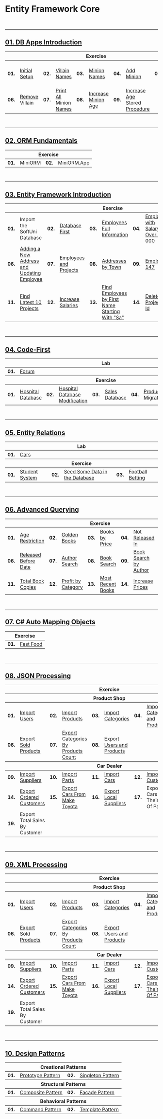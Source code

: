 # Entity Framework Core

<br/>

---

## <a href="https://github.com/radrex/SoftuniCourses/tree/master/C%23%20Web%20Developer/C%23%20DB/02.Entity%20Framework%20Core/01.DB%20Apps%20Introduction/DB_Apps_Introduction">01. DB Apps Introduction</a>

<table>
  <thead>
    <tr>
      <th colspan="10" style="text-align:center;">Exercise</th>
    </tr>
  </thead>
  <tbody>
    <tr>
      <td><b>01.</b></td>
      <td><a href="https://github.com/radrex/SoftuniCourses/blob/master/C%23%20Web%20Developer/C%23%20DB/02.Entity%20Framework%20Core/01.DB%20Apps%20Introduction/DB_Apps_Introduction/P01_InitialSetup/P01_InitialSetup.cs">Initial Setup</a></td>
      <td><b>02.</b></td>
      <td><a href="https://github.com/radrex/SoftuniCourses/blob/master/C%23%20Web%20Developer/C%23%20DB/02.Entity%20Framework%20Core/01.DB%20Apps%20Introduction/DB_Apps_Introduction/P02_VillainNames/P02_VillainNames.cs">Villain Names</a></td>
      <td><b>03.</b></td>
      <td><a href="https://github.com/radrex/SoftuniCourses/blob/master/C%23%20Web%20Developer/C%23%20DB/02.Entity%20Framework%20Core/01.DB%20Apps%20Introduction/DB_Apps_Introduction/P03_MinionNames/P03_MinionNames.cs">Minion Names</a></td>
      <td><b>04.</b></td>
      <td><a href="https://github.com/radrex/SoftuniCourses/blob/master/C%23%20Web%20Developer/C%23%20DB/02.Entity%20Framework%20Core/01.DB%20Apps%20Introduction/DB_Apps_Introduction/P04_AddMinion/P04_AddMinion.cs">Add Minion</a></td>
      <td><b>05.</b></td>
      <td><a href="https://github.com/radrex/SoftuniCourses/blob/master/C%23%20Web%20Developer/C%23%20DB/02.Entity%20Framework%20Core/01.DB%20Apps%20Introduction/DB_Apps_Introduction/P05_ChangeTownNamesCasing/P05_ChangeTownNamesCasing.cs">Change Town Names Casing</a></td>
    </tr>
    <tr>
      <td><b>06.</b></td>
      <td><a href="https://github.com/radrex/SoftuniCourses/blob/master/C%23%20Web%20Developer/C%23%20DB/02.Entity%20Framework%20Core/01.DB%20Apps%20Introduction/DB_Apps_Introduction/P06_RemoveVillain/P06_RemoveVillain.cs">Remove Villain</a></td>
      <td><b>07.</b></td>
      <td><a href="https://github.com/radrex/SoftuniCourses/blob/master/C%23%20Web%20Developer/C%23%20DB/02.Entity%20Framework%20Core/01.DB%20Apps%20Introduction/DB_Apps_Introduction/P07_PrintAllMinionNames/P07_PrintAllMinionNames.cs">Print All Minion Names</a></td>
      <td><b>08.</b></td>
      <td><a href="https://github.com/radrex/SoftuniCourses/blob/master/C%23%20Web%20Developer/C%23%20DB/02.Entity%20Framework%20Core/01.DB%20Apps%20Introduction/DB_Apps_Introduction/P08_IncreaseMinionAge/P08_IncreaseMinionAge.cs">Increase Minion Age</a></td>
      <td><b>09.</b></td>
      <td><a href="https://github.com/radrex/SoftuniCourses/blob/master/C%23%20Web%20Developer/C%23%20DB/02.Entity%20Framework%20Core/01.DB%20Apps%20Introduction/DB_Apps_Introduction/P09_IncreaseAgeStoredProcedure/P09_IncreaseAgeStoredProcedure.cs">Increase Age Stored Procedure</a></td>
      <td colspan="2"></td>
    </tr>
  </tbody>
</table>

<br/>

---

## <a href="https://github.com/radrex/SoftuniCourses/tree/master/C%23%20Web%20Developer/C%23%20DB/02.Entity%20Framework%20Core/02.ORM%20Fundamentals">02. ORM Fundamentals</a>

<table>
  <thead>
    <tr>
      <th colspan="4" style="text-align:center;">Exercise</th>
    </tr>
  </thead>
  <tbody>
    <tr>
      <td><b>01.</b></td>
      <td><a href="https://github.com/radrex/SoftuniCourses/tree/master/C%23%20Web%20Developer/C%23%20DB/02.Entity%20Framework%20Core/02.ORM%20Fundamentals/MiniORM">MiniORM</a></td>
      <td><b>02.</b></td>
      <td><a href="https://github.com/radrex/SoftuniCourses/tree/master/C%23%20Web%20Developer/C%23%20DB/02.Entity%20Framework%20Core/02.ORM%20Fundamentals/MiniORM.App">MiniORM.App</a></td>
    </tr>
  </tbody>
</table>

<br/>

---

## <a href="https://github.com/radrex/SoftuniCourses/tree/master/C%23%20Web%20Developer/C%23%20DB/02.Entity%20Framework%20Core/03.Entity%20Framework%20Introduction">03. Entity Framework Introduction</a>

<table>
  <thead>
    <tr>
      <th colspan="10" style="text-align:center;">Exercise</th>
    </tr>
  </thead>
  <tbody>
    <tr>
      <td><b>01.</b></td>
      <td>Import the SoftUni Database</td>
      <td><b>02.</b></td>
      <td><a href="https://github.com/radrex/SoftuniCourses/tree/master/C%23%20Web%20Developer/C%23%20DB/02.Entity%20Framework%20Core/03.Entity%20Framework%20Introduction/SoftUni/SoftUni">Database First</a></td>
      <td><b>03.</b></td>
      <td><a href="https://github.com/radrex/SoftuniCourses/blob/2479ba894e3a3a671bb591ae023fe09b7b49bfeb/C%23%20Web%20Developer/C%23%20DB/02.Entity%20Framework%20Core/03.Entity%20Framework%20Introduction/SoftUni/SoftUni/StartUp.cs#L60">Employees Full Information</a></td>
      <td><b>04.</b></td>
      <td><a href="https://github.com/radrex/SoftuniCourses/blob/2479ba894e3a3a671bb591ae023fe09b7b49bfeb/C%23%20Web%20Developer/C%23%20DB/02.Entity%20Framework%20Core/03.Entity%20Framework%20Introduction/SoftUni/SoftUni/StartUp.cs#L84">Employees with Salary Over 50 000</a></td>
      <td><b>05.</b></td>
      <td><a href="https://github.com/radrex/SoftuniCourses/blob/2479ba894e3a3a671bb591ae023fe09b7b49bfeb/C%23%20Web%20Developer/C%23%20DB/02.Entity%20Framework%20Core/03.Entity%20Framework%20Introduction/SoftUni/SoftUni/StartUp.cs#L106">Employees from Research and Development</a></td>
    </tr>
    <tr>
      <td><b>06.</b></td>
      <td><a href="https://github.com/radrex/SoftuniCourses/blob/2479ba894e3a3a671bb591ae023fe09b7b49bfeb/C%23%20Web%20Developer/C%23%20DB/02.Entity%20Framework%20Core/03.Entity%20Framework%20Introduction/SoftUni/SoftUni/StartUp.cs#L131">Adding a New Address and Updating Employee</a></td>
      <td><b>07.</b></td>
      <td><a href="https://github.com/radrex/SoftuniCourses/blob/2479ba894e3a3a671bb591ae023fe09b7b49bfeb/C%23%20Web%20Developer/C%23%20DB/02.Entity%20Framework%20Core/03.Entity%20Framework%20Introduction/SoftUni/SoftUni/StartUp.cs#L160">Employees and Projects</a></td>
      <td><b>08.</b></td>
      <td><a href="https://github.com/radrex/SoftuniCourses/blob/2479ba894e3a3a671bb591ae023fe09b7b49bfeb/C%23%20Web%20Developer/C%23%20DB/02.Entity%20Framework%20Core/03.Entity%20Framework%20Introduction/SoftUni/SoftUni/StartUp.cs#L196">Addresses by Town</a></td>
      <td><b>09.</b></td>
      <td><a href="https://github.com/radrex/SoftuniCourses/blob/2479ba894e3a3a671bb591ae023fe09b7b49bfeb/C%23%20Web%20Developer/C%23%20DB/02.Entity%20Framework%20Core/03.Entity%20Framework%20Introduction/SoftUni/SoftUni/StartUp.cs#L221">Employee 147</a></td>
      <td><b>10.</b></td>
      <td><a href="https://github.com/radrex/SoftuniCourses/blob/2479ba894e3a3a671bb591ae023fe09b7b49bfeb/C%23%20Web%20Developer/C%23%20DB/02.Entity%20Framework%20Core/03.Entity%20Framework%20Introduction/SoftUni/SoftUni/StartUp.cs#L244">Departments with More Than 5 Employees</a></td>
    </tr>
    <tr>
      <td><b>11.</b></td>
      <td><a href="https://github.com/radrex/SoftuniCourses/blob/2479ba894e3a3a671bb591ae023fe09b7b49bfeb/C%23%20Web%20Developer/C%23%20DB/02.Entity%20Framework%20Core/03.Entity%20Framework%20Introduction/SoftUni/SoftUni/StartUp.cs#L279">Find Latest 10 Projects</a></td>
      <td><b>12.</b></td>
      <td><a href="https://github.com/radrex/SoftuniCourses/blob/2479ba894e3a3a671bb591ae023fe09b7b49bfeb/C%23%20Web%20Developer/C%23%20DB/02.Entity%20Framework%20Core/03.Entity%20Framework%20Introduction/SoftUni/SoftUni/StartUp.cs#L305">Increase Salaries</a></td>
      <td><b>13.</b></td>
      <td><a href="https://github.com/radrex/SoftuniCourses/blob/2479ba894e3a3a671bb591ae023fe09b7b49bfeb/C%23%20Web%20Developer/C%23%20DB/02.Entity%20Framework%20Core/03.Entity%20Framework%20Introduction/SoftUni/SoftUni/StartUp.cs#L335">Find Employees by First Name Starting With "Sa"</a></td>
      <td><b>14.</b></td>
      <td><a href="https://github.com/radrex/SoftuniCourses/blob/2479ba894e3a3a671bb591ae023fe09b7b49bfeb/C%23%20Web%20Developer/C%23%20DB/02.Entity%20Framework%20Core/03.Entity%20Framework%20Introduction/SoftUni/SoftUni/StartUp.cs#L358">Delete Project by Id</a></td>
      <td><b>15.</b></td>
      <td><a href="https://github.com/radrex/SoftuniCourses/blob/2479ba894e3a3a671bb591ae023fe09b7b49bfeb/C%23%20Web%20Developer/C%23%20DB/02.Entity%20Framework%20Core/03.Entity%20Framework%20Introduction/SoftUni/SoftUni/StartUp.cs#L380">Remove Town</a></td>
    </tr>
  </tbody>
</table>

<br/>

---

## <a href="https://github.com/radrex/SoftuniCourses/tree/master/C%23%20Web%20Developer/C%23%20DB/02.Entity%20Framework%20Core/04.Code-First">04. Code-First</a>

<table>
  <thead>
    <tr>
      <th colspan="10" style="text-align:center;">Lab</th>
    </tr>
  </thead>
  <tbody>
    <tr>
      <td><b>01.</b></td>
      <td><a href="https://github.com/radrex/SoftuniCourses/tree/master/C%23%20Web%20Developer/C%23%20DB/02.Entity%20Framework%20Core/04.Code-First/Lab/Forum">Forum</a></td>
      <td colspan="8"></td>
    </tr>
  </tbody>
  <thead>
    <tr>
      <th colspan="10" style="text-align:center;">Exercise</th>
    </tr>
  </thead>
  <tbody>
    <tr>
      <td><b>01.</b></td>
      <td><a href="https://github.com/radrex/SoftuniCourses/tree/master/C%23%20Web%20Developer/C%23%20DB/02.Entity%20Framework%20Core/04.Code-First/Exercise/P01_HospitalDatabase">Hospital Database</a></td>
      <td><b>02.</b></td>
      <td><a href="https://github.com/radrex/SoftuniCourses/tree/master/C%23%20Web%20Developer/C%23%20DB/02.Entity%20Framework%20Core/04.Code-First/Exercise/P01_HospitalDatabase">Hospital Database Modification</a></td>
      <td><b>03.</b></td>
      <td><a href="https://github.com/radrex/SoftuniCourses/tree/master/C%23%20Web%20Developer/C%23%20DB/02.Entity%20Framework%20Core/04.Code-First/Exercise/P03_SalesDatabase">Sales Database</a></td>
      <td><b>04.</b></td>
      <td><a href="https://github.com/radrex/SoftuniCourses/tree/master/C%23%20Web%20Developer/C%23%20DB/02.Entity%20Framework%20Core/04.Code-First/Exercise/P03_SalesDatabase">Products Migration</a></td>
      <td><b>05.</b></td>
      <td><a href="https://github.com/radrex/SoftuniCourses/tree/master/C%23%20Web%20Developer/C%23%20DB/02.Entity%20Framework%20Core/04.Code-First/Exercise/P03_SalesDatabase">Sales Migration</a></td>
    </tr>
  </tbody>
</table>

<br/>

---

## <a href="https://github.com/radrex/SoftuniCourses/tree/master/C%23%20Web%20Developer/C%23%20DB/02.Entity%20Framework%20Core/05.Entity%20Relations">05. Entity Relations</a>

<table>
  <thead>
    <tr>
      <th colspan="6" style="text-align:center;">Lab</th>
    </tr>
  </thead>
  <tbody>
    <tr>
      <td><b>01.</b></td>
      <td><a href="https://github.com/radrex/SoftuniCourses/tree/master/C%23%20Web%20Developer/C%23%20DB/02.Entity%20Framework%20Core/05.Entity%20Relations/Lab">Cars</a></td>
      <td colspan="4"></td>
    </tr>
  </tbody>
  <thead>
    <tr>
      <th colspan="6" style="text-align:center;">Exercise</th>
    </tr>
  </thead>
  <tbody>
    <tr>
      <td><b>01.</b></td>
      <td><a href="https://github.com/radrex/SoftuniCourses/tree/master/C%23%20Web%20Developer/C%23%20DB/02.Entity%20Framework%20Core/05.Entity%20Relations/Exercise/P01_StudentSystem">Student System</a></td>
      <td><b>02.</b></td>
      <td><a href="https://github.com/radrex/SoftuniCourses/blob/master/C%23%20Web%20Developer/C%23%20DB/02.Entity%20Framework%20Core/05.Entity%20Relations/Exercise/P01_StudentSystem/StartUp.cs">Seed Some Data in the Database</a></td>
      <td><b>03.</b></td>
      <td><a href="https://github.com/radrex/SoftuniCourses/tree/master/C%23%20Web%20Developer/C%23%20DB/02.Entity%20Framework%20Core/05.Entity%20Relations/Exercise/P03_FootballBetting">Football Betting</a></td>
    </tr>
  </tbody>
</table>

<br/>

---

## <a href="https://github.com/radrex/SoftuniCourses/tree/master/C%23%20Web%20Developer/C%23%20DB/02.Entity%20Framework%20Core/06.Advanced%20Querying">06. Advanced Querying</a>

<table>
  <thead>
    <tr>
      <th colspan="10" style="text-align:center;">Exercise</th>
    </tr>
  </thead>
  <tbody>
    <tr>
      <td><b>01.</b></td>
      <td><a href="https://github.com/radrex/SoftuniCourses/blob/d57f4b4a9c43fea35527c8d922f50e31bc98f8cc/C%23%20Web%20Developer/C%23%20DB/02.Entity%20Framework%20Core/06.Advanced%20Querying/BookShop/StartUp.cs#L38">Age Restriction</a></td>
      <td><b>02.</b></td>
      <td><a href="https://github.com/radrex/SoftuniCourses/blob/d57f4b4a9c43fea35527c8d922f50e31bc98f8cc/C%23%20Web%20Developer/C%23%20DB/02.Entity%20Framework%20Core/06.Advanced%20Querying/BookShop/StartUp.cs#L54">Golden Books</a></td>
      <td><b>03.</b></td>
      <td><a href="https://github.com/radrex/SoftuniCourses/blob/d57f4b4a9c43fea35527c8d922f50e31bc98f8cc/C%23%20Web%20Developer/C%23%20DB/02.Entity%20Framework%20Core/06.Advanced%20Querying/BookShop/StartUp.cs#L72">Books by Price</a></td>
      <td><b>04.</b></td>
      <td><a href="https://github.com/radrex/SoftuniCourses/blob/d57f4b4a9c43fea35527c8d922f50e31bc98f8cc/C%23%20Web%20Developer/C%23%20DB/02.Entity%20Framework%20Core/06.Advanced%20Querying/BookShop/StartUp.cs#L89">Not Released In</a></td>
      <td><b>05.</b></td>
      <td><a href="https://github.com/radrex/SoftuniCourses/blob/d57f4b4a9c43fea35527c8d922f50e31bc98f8cc/C%23%20Web%20Developer/C%23%20DB/02.Entity%20Framework%20Core/06.Advanced%20Querying/BookShop/StartUp.cs#L106">Book Titles by Category</a></td>
    </tr>
    <tr>
      <td><b>06.</b></td>
      <td><a href="https://github.com/radrex/SoftuniCourses/blob/d57f4b4a9c43fea35527c8d922f50e31bc98f8cc/C%23%20Web%20Developer/C%23%20DB/02.Entity%20Framework%20Core/06.Advanced%20Querying/BookShop/StartUp.cs#L123">Released Before Date</a></td>
      <td><b>07.</b></td>
      <td><a href="https://github.com/radrex/SoftuniCourses/blob/d57f4b4a9c43fea35527c8d922f50e31bc98f8cc/C%23%20Web%20Developer/C%23%20DB/02.Entity%20Framework%20Core/06.Advanced%20Querying/BookShop/StartUp.cs#L144">Author Search</a></td>
      <td><b>08.</b></td>
      <td><a href="https://github.com/radrex/SoftuniCourses/blob/d57f4b4a9c43fea35527c8d922f50e31bc98f8cc/C%23%20Web%20Developer/C%23%20DB/02.Entity%20Framework%20Core/06.Advanced%20Querying/BookShop/StartUp.cs#L160">Book Search</a></td>
      <td><b>09.</b></td>
      <td><a href="https://github.com/radrex/SoftuniCourses/blob/d57f4b4a9c43fea35527c8d922f50e31bc98f8cc/C%23%20Web%20Developer/C%23%20DB/02.Entity%20Framework%20Core/06.Advanced%20Querying/BookShop/StartUp.cs#L173">Book Search by Author</a></td>
      <td><b>10.</b></td>
      <td><a href="https://github.com/radrex/SoftuniCourses/blob/d57f4b4a9c43fea35527c8d922f50e31bc98f8cc/C%23%20Web%20Developer/C%23%20DB/02.Entity%20Framework%20Core/06.Advanced%20Querying/BookShop/StartUp.cs#L191">Count Books</a></td>
    </tr>
    <tr>
      <td><b>11.</b></td>
      <td><a href="https://github.com/radrex/SoftuniCourses/blob/d57f4b4a9c43fea35527c8d922f50e31bc98f8cc/C%23%20Web%20Developer/C%23%20DB/02.Entity%20Framework%20Core/06.Advanced%20Querying/BookShop/StartUp.cs#L197">Total Book Copies</a></td>
      <td><b>12.</b></td>
      <td><a href="https://github.com/radrex/SoftuniCourses/blob/d57f4b4a9c43fea35527c8d922f50e31bc98f8cc/C%23%20Web%20Developer/C%23%20DB/02.Entity%20Framework%20Core/06.Advanced%20Querying/BookShop/StartUp.cs#L213">Profit by Category</a></td>
      <td><b>13.</b></td>
      <td><a href="https://github.com/radrex/SoftuniCourses/blob/d57f4b4a9c43fea35527c8d922f50e31bc98f8cc/C%23%20Web%20Developer/C%23%20DB/02.Entity%20Framework%20Core/06.Advanced%20Querying/BookShop/StartUp.cs#L230">Most Recent Books</a></td>
      <td><b>14.</b></td>
      <td><a href="https://github.com/radrex/SoftuniCourses/blob/d57f4b4a9c43fea35527c8d922f50e31bc98f8cc/C%23%20Web%20Developer/C%23%20DB/02.Entity%20Framework%20Core/06.Advanced%20Querying/BookShop/StartUp.cs#L261">Increase Prices</a></td>
      <td><b>15.</b></td>
      <td><a href="https://github.com/radrex/SoftuniCourses/blob/d57f4b4a9c43fea35527c8d922f50e31bc98f8cc/C%23%20Web%20Developer/C%23%20DB/02.Entity%20Framework%20Core/06.Advanced%20Querying/BookShop/StartUp.cs#L271">Remove Books</a></td>
    </tr>
  </tbody>
</table>

<br/>

---

## <a href="https://github.com/radrex/SoftuniCourses/tree/master/C%23%20Web%20Developer/C%23%20DB/02.Entity%20Framework%20Core/07.C%23%20Auto%20Mapping%20Objects">07. C# Auto Mapping Objects</a>

<table>
  <thead>
    <tr>
      <th colspan="2" style="text-align:center;">Exercise</th>
    </tr>
  </thead>
  <tbody>
    <tr>
      <td><b>01.</b></td>
      <td><a href="https://github.com/radrex/SoftuniCourses/tree/master/C%23%20Web%20Developer/C%23%20DB/02.Entity%20Framework%20Core/07.C%23%20Auto%20Mapping%20Objects">Fast Food</a></td>
    </tr>
  </tbody>
</table>

<br/>

---

## <a href="https://github.com/radrex/SoftuniCourses/tree/master/C%23%20Web%20Developer/C%23%20DB/02.Entity%20Framework%20Core/08.JSON%20Processing">08. JSON Processing</a>

<table>
  <thead>
    <tr>
      <th colspan="10" style="text-align:center;">Exercise</th>
    </tr>
  </thead>
  <thead>
    <tr>
      <th colspan="10" style="text-align:center;">Product Shop</th>
    </tr>
  </thead>
  <tbody>
    <tr>
      <td><b>01.</b></td>
      <td><a href="https://github.com/radrex/SoftuniCourses/blob/c046d0c0bac953d70c557dba22c1824102ae0db1/C%23%20Web%20Developer/C%23%20DB/02.Entity%20Framework%20Core/08.JSON%20Processing/ProductShop/StartUp.cs#L86">Import Users</a></td>
      <td><b>02.</b></td>
      <td><a href="https://github.com/radrex/SoftuniCourses/blob/c046d0c0bac953d70c557dba22c1824102ae0db1/C%23%20Web%20Developer/C%23%20DB/02.Entity%20Framework%20Core/08.JSON%20Processing/ProductShop/StartUp.cs#L95">Import Products</a></td>
      <td><b>03.</b></td>
      <td><a href="https://github.com/radrex/SoftuniCourses/blob/c046d0c0bac953d70c557dba22c1824102ae0db1/C%23%20Web%20Developer/C%23%20DB/02.Entity%20Framework%20Core/08.JSON%20Processing/ProductShop/StartUp.cs#L104">Import Categories</a></td>
      <td><b>04.</b></td>
      <td><a href="https://github.com/radrex/SoftuniCourses/blob/master/C%23%20Web%20Developer/C%23%20DB/02.Entity%20Framework%20Core/08.JSON%20Processing/ProductShop/StartUp.cs#L114">Import Categories and Products</a></td>
      <td><b>05.</b></td>
      <td><a href="https://github.com/radrex/SoftuniCourses/blob/c046d0c0bac953d70c557dba22c1824102ae0db1/C%23%20Web%20Developer/C%23%20DB/02.Entity%20Framework%20Core/08.JSON%20Processing/ProductShop/StartUp.cs#L147">Export Products In Range</a></td>
    </tr>
    <tr>
      <td><b>06.</b></td>
      <td><a href="https://github.com/radrex/SoftuniCourses/blob/c046d0c0bac953d70c557dba22c1824102ae0db1/C%23%20Web%20Developer/C%23%20DB/02.Entity%20Framework%20Core/08.JSON%20Processing/ProductShop/StartUp.cs#L212">Export Sold Products</a></td>
      <td><b>07.</b></td>
      <td><a href="https://github.com/radrex/SoftuniCourses/blob/c046d0c0bac953d70c557dba22c1824102ae0db1/C%23%20Web%20Developer/C%23%20DB/02.Entity%20Framework%20Core/08.JSON%20Processing/ProductShop/StartUp.cs#L246">Export Categories By Products Count</a></td>
      <td><b>08.</b></td>
      <td><a href="https://github.com/radrex/SoftuniCourses/blob/c046d0c0bac953d70c557dba22c1824102ae0db1/C%23%20Web%20Developer/C%23%20DB/02.Entity%20Framework%20Core/08.JSON%20Processing/ProductShop/StartUp.cs#L270">Export Users and Products</a></td>
      <td colspan="4"></td>
    </tr>
  </tbody>
  <thead>
    <tr>
      <th colspan="10" style="text-align:center;">Car Dealer</th>
    </tr>
  </thead>
  <tbody>
    <tr>
      <td><b>09.</b></td>
      <td><a href="https://github.com/radrex/SoftuniCourses/blob/4fdafccecc987927dec3454834d9f3fe2d6ccb8d/C%23%20Web%20Developer/C%23%20DB/02.Entity%20Framework%20Core/08.JSON%20Processing/CarDealer/StartUp.cs#L96">Import Suppliers</a></td>
      <td><b>10.</b></td>
      <td><a href="https://github.com/radrex/SoftuniCourses/blob/4fdafccecc987927dec3454834d9f3fe2d6ccb8d/C%23%20Web%20Developer/C%23%20DB/02.Entity%20Framework%20Core/08.JSON%20Processing/CarDealer/StartUp.cs#L105">Import Parts</a></td>
      <td><b>11.</b></td>
      <td><a href="https://github.com/radrex/SoftuniCourses/blob/4fdafccecc987927dec3454834d9f3fe2d6ccb8d/C%23%20Web%20Developer/C%23%20DB/02.Entity%20Framework%20Core/08.JSON%20Processing/CarDealer/StartUp.cs#L117">Import Cars</a></td>
      <td><b>12.</b></td>
      <td><a href="https://github.com/radrex/SoftuniCourses/blob/4fdafccecc987927dec3454834d9f3fe2d6ccb8d/C%23%20Web%20Developer/C%23%20DB/02.Entity%20Framework%20Core/08.JSON%20Processing/CarDealer/StartUp.cs#L153">Import Customers</a></td>
      <td><b>13.</b></td>
      <td><a href="https://github.com/radrex/SoftuniCourses/blob/4fdafccecc987927dec3454834d9f3fe2d6ccb8d/C%23%20Web%20Developer/C%23%20DB/02.Entity%20Framework%20Core/08.JSON%20Processing/CarDealer/StartUp.cs#L162">Import Sales</a></td>
    </tr>
    <tr>
      <td><b>14.</b></td>
      <td><a href="https://github.com/radrex/SoftuniCourses/blob/4fdafccecc987927dec3454834d9f3fe2d6ccb8d/C%23%20Web%20Developer/C%23%20DB/02.Entity%20Framework%20Core/08.JSON%20Processing/CarDealer/StartUp.cs#L171">Export Ordered Customers</a></td>
      <td><b>15.</b></td>
      <td><a href="https://github.com/radrex/SoftuniCourses/blob/4fdafccecc987927dec3454834d9f3fe2d6ccb8d/C%23%20Web%20Developer/C%23%20DB/02.Entity%20Framework%20Core/08.JSON%20Processing/CarDealer/StartUp.cs#L190">Export Cars From Make Toyota</a></td>
      <td><b>16.</b></td>
      <td><a href="https://github.com/radrex/SoftuniCourses/blob/4fdafccecc987927dec3454834d9f3fe2d6ccb8d/C%23%20Web%20Developer/C%23%20DB/02.Entity%20Framework%20Core/08.JSON%20Processing/CarDealer/StartUp.cs#L216">Export Local Suppliers</a></td>
      <td><b>17.</b></td>
      <td>Export Cars With Their List Of Parts</td>
      <td><b>18.</b></td>
      <td>Export Total Sales By Customer</td>
    </tr>
    <tr>
      <td><b>19.</b></td>
      <td>Export Total Sales By Customer</td>
      <td colspan="8"></td>
    </tr>
  </tbody>
</table>

<br/>

---

## <a href="https://github.com/radrex/SoftuniCourses/tree/master/C%23%20Web%20Developer/C%23%20DB/02.Entity%20Framework%20Core/09.XML%20Processing">09. XML Processing</a>

<table>
  <thead>
    <tr>
      <th colspan="10" style="text-align:center;">Exercise</th>
    </tr>
  </thead>
  <thead>
    <tr>
      <th colspan="10" style="text-align:center;">Product Shop</th>
    </tr>
  </thead>
  <tbody>
    <tr>
      <td><b>01.</b></td>
      <td><a href="https://github.com/radrex/SoftuniCourses/blob/70c23cb555f6020b77ce8566445d0576500203b5/C%23%20Web%20Developer/C%23%20DB/02.Entity%20Framework%20Core/09.XML%20Processing/ProductShop/StartUp.cs#L87">Import Users</a></td>
      <td><b>02.</b></td>
      <td><a href="https://github.com/radrex/SoftuniCourses/blob/70c23cb555f6020b77ce8566445d0576500203b5/C%23%20Web%20Developer/C%23%20DB/02.Entity%20Framework%20Core/09.XML%20Processing/ProductShop/StartUp.cs#L132">Import Products</a></td>
      <td><b>03.</b></td>
      <td><a href="https://github.com/radrex/SoftuniCourses/blob/70c23cb555f6020b77ce8566445d0576500203b5/C%23%20Web%20Developer/C%23%20DB/02.Entity%20Framework%20Core/09.XML%20Processing/ProductShop/StartUp.cs#L178">Import Categories</a></td>
      <td><b>04.</b></td>
      <td><a href="https://github.com/radrex/SoftuniCourses/blob/70c23cb555f6020b77ce8566445d0576500203b5/C%23%20Web%20Developer/C%23%20DB/02.Entity%20Framework%20Core/09.XML%20Processing/ProductShop/StartUp.cs#L223">Import Categories and Products</a></td>
      <td><b>05.</b></td>
      <td><a href="https://github.com/radrex/SoftuniCourses/blob/70c23cb555f6020b77ce8566445d0576500203b5/C%23%20Web%20Developer/C%23%20DB/02.Entity%20Framework%20Core/09.XML%20Processing/ProductShop/StartUp.cs#L267">Export Products In Range</a></td>
    </tr>
    <tr>
      <td><b>06.</b></td>
      <td><a href="https://github.com/radrex/SoftuniCourses/blob/70c23cb555f6020b77ce8566445d0576500203b5/C%23%20Web%20Developer/C%23%20DB/02.Entity%20Framework%20Core/09.XML%20Processing/ProductShop/StartUp.cs#L298">Export Sold Products</a></td>
      <td><b>07.</b></td>
      <td><a href="https://github.com/radrex/SoftuniCourses/blob/70c23cb555f6020b77ce8566445d0576500203b5/C%23%20Web%20Developer/C%23%20DB/02.Entity%20Framework%20Core/09.XML%20Processing/ProductShop/StartUp.cs#L330">Export Categories By Products Count</a></td>
      <td><b>08.</b></td>
      <td><a href="https://github.com/radrex/SoftuniCourses/blob/70c23cb555f6020b77ce8566445d0576500203b5/C%23%20Web%20Developer/C%23%20DB/02.Entity%20Framework%20Core/09.XML%20Processing/ProductShop/StartUp.cs#L356">Export Users and Products</a></td>
      <td colspan="4"></td>
    </tr>
  </tbody>
  <thead>
    <tr>
      <th colspan="10" style="text-align:center;">Car Dealer</th>
    </tr>
  </thead>
  <tbody>
    <tr>
      <td><b>09.</b></td>
      <td><a href="https://github.com/radrex/SoftuniCourses/blob/bbdcb42cb8687ccd48860d7313464a1f72371ce9/C%23%20Web%20Developer/C%23%20DB/02.Entity%20Framework%20Core/09.XML%20Processing/CarDealer/StartUp.cs#L99">Import Suppliers</a></td>
      <td><b>10.</b></td>
      <td><a href="https://github.com/radrex/SoftuniCourses/blob/bbdcb42cb8687ccd48860d7313464a1f72371ce9/C%23%20Web%20Developer/C%23%20DB/02.Entity%20Framework%20Core/09.XML%20Processing/CarDealer/StartUp.cs#L143">Import Parts</a></td>
      <td><b>11.</b></td>
      <td><a href="https://github.com/radrex/SoftuniCourses/blob/bbdcb42cb8687ccd48860d7313464a1f72371ce9/C%23%20Web%20Developer/C%23%20DB/02.Entity%20Framework%20Core/09.XML%20Processing/CarDealer/StartUp.cs#L188">Import Cars</a></td>
      <td><b>12.</b></td>
      <td><a href="https://github.com/radrex/SoftuniCourses/blob/bbdcb42cb8687ccd48860d7313464a1f72371ce9/C%23%20Web%20Developer/C%23%20DB/02.Entity%20Framework%20Core/09.XML%20Processing/CarDealer/StartUp.cs#L233">Import Customers</a></td>
      <td><b>13.</b></td>
      <td><a href="https://github.com/radrex/SoftuniCourses/blob/bbdcb42cb8687ccd48860d7313464a1f72371ce9/C%23%20Web%20Developer/C%23%20DB/02.Entity%20Framework%20Core/09.XML%20Processing/CarDealer/StartUp.cs#L278">Import Sales</a></td>
    </tr>
    <tr>
      <td><b>14.</b></td>
      <td><a href="https://github.com/radrex/SoftuniCourses/blob/bbdcb42cb8687ccd48860d7313464a1f72371ce9/C%23%20Web%20Developer/C%23%20DB/02.Entity%20Framework%20Core/09.XML%20Processing/CarDealer/StartUp.cs#L323">Export Ordered Customers</a></td>
      <td><b>15.</b></td>
      <td><a href="https://github.com/radrex/SoftuniCourses/blob/bbdcb42cb8687ccd48860d7313464a1f72371ce9/C%23%20Web%20Developer/C%23%20DB/02.Entity%20Framework%20Core/09.XML%20Processing/CarDealer/StartUp.cs#L350">Export Cars From Make Toyota</a></td>
      <td><b>16.</b></td>
      <td><a href="https://github.com/radrex/SoftuniCourses/blob/bbdcb42cb8687ccd48860d7313464a1f72371ce9/C%23%20Web%20Developer/C%23%20DB/02.Entity%20Framework%20Core/09.XML%20Processing/CarDealer/StartUp.cs#L376">Export Local Suppliers</a></td>
      <td><b>17.</b></td>
      <td><a href="https://github.com/radrex/SoftuniCourses/blob/bbdcb42cb8687ccd48860d7313464a1f72371ce9/C%23%20Web%20Developer/C%23%20DB/02.Entity%20Framework%20Core/09.XML%20Processing/CarDealer/StartUp.cs#L401">Export Cars With Their List Of Parts</a></td>
      <td><b>18.</b></td>
      <td>Export Total Sales By Customer</td>
    </tr>
    <tr>
      <td><b>19.</b></td>
      <td>Export Total Sales By Customer</td>
      <td colspan="8"></td>
    </tr>
  </tbody>
</table>


<br/>

---

## <a href="https://github.com/radrex/SoftuniCourses/tree/master/C%23%20Web%20Developer/C%23%20DB/02.Entity%20Framework%20Core/10.Design%20Patterns">10. Design Patterns</a>

<table>
  <thead>
    <tr>
      <th colspan="4" style="text-align:center;">Creational Patterns</th>
    </tr>
  </thead>
  <tbody>
    <tr>
      <td><b>01.</b></td>
      <td><a href="https://github.com/radrex/SoftuniCourses/tree/master/C%23%20Web%20Developer/C%23%20DB/02.Entity%20Framework%20Core/10.Design%20Patterns/Prototype">Prototype Pattern</a></td>
      <td><b>02.</b></td>
      <td><a href="https://github.com/radrex/SoftuniCourses/tree/master/C%23%20Web%20Developer/C%23%20DB/02.Entity%20Framework%20Core/10.Design%20Patterns/SingletonDemo">Singleton Pattern</a></td>
    </tr>
  </tbody>
  <thead>
    <tr>
      <th colspan="4" style="text-align:center;">Structural Patterns</th>
    </tr>
  </thead>
  <tbody>
    <tr>
      <td><b>01.</b></td>
      <td><a href="https://github.com/radrex/SoftuniCourses/tree/master/C%23%20Web%20Developer/C%23%20DB/02.Entity%20Framework%20Core/10.Design%20Patterns/Composite">Composite Pattern</a></td>
      <td><b>02.</b></td>
      <td><a href="https://github.com/radrex/SoftuniCourses/tree/master/C%23%20Web%20Developer/C%23%20DB/02.Entity%20Framework%20Core/10.Design%20Patterns/FacadeDemo">Facade Pattern</a></td>
    </tr>
  </tbody>
  <thead>
    <tr>
      <th colspan="4" style="text-align:center;">Behavioral Patterns</th>
    </tr>
  </thead>
  <tbody>
    <tr>
      <td><b>01.</b></td>
      <td><a href="https://github.com/radrex/SoftuniCourses/tree/master/C%23%20Web%20Developer/C%23%20DB/02.Entity%20Framework%20Core/10.Design%20Patterns/CommandPatternDemo">Command Pattern</a></td>
      <td><b>02.</b></td>
      <td><a href="https://github.com/radrex/SoftuniCourses/tree/master/C%23%20Web%20Developer/C%23%20DB/02.Entity%20Framework%20Core/10.Design%20Patterns/TemplatePattern">Template Pattern</a></td>
    </tr>
  </tbody>
</table>
